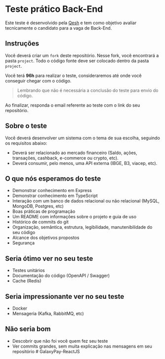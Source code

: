 # Teste prático Back-End

Este teste é desenvolvido pela [Qesh](https://www.linkedin.com/company/qesh-payments/) e tem como objetivo avaliar tecnicamente o candidato para a vaga de Back-End.

## **Instruções**

Você deverá criar um `fork` deste repositório. Nesse fork, você encontrará a pasta `project`.
Todo o código fonte deve ser colocado dentro da pasta `project`.

Você terá **96h** para realizar o teste, consideraremos até onde você conseguir chegar com o código.

> Lembrando que não é necessária a conclusão do teste para envio do código.

Ao finalizar, responda o email referente ao teste com o link do seu repositório.

## **Sobre o teste**

Você deverá desenvolver um sistema com o tema de sua escolha, seguindo os requisitos abaixo:

- Deverá ser relacionado ao mercado financeiro (Saldo, ações, transações, cashback, e-commerce ou crypto, etc).
- Deverá consumir, pelo menos, uma API externa (IBGE, B3, viacep, etc).

## **O que nós esperamos do teste**

- Demonstrar conhecimento em Express
- Demonstrar conhecimento em TypeScript
- Interação com um banco de dados relacional ou não relacional (MySQL, MongoDB, Postgres, etc)
- Boas práticas de programação
- Um README com informações sobre o projeto e guia de uso
- Histórico de commits do git
- Organização, semântica, estrutura, legibilidade, manutenibilidade do seu código
- Alcance dos objetivos propostos
- Segurança

## **Seria ótimo ver no seu teste**

- Testes unitários
- Documentação do código (OpenAPI / Swagger)
- Cache (Redis)

## **Seria impressionante ver no seu teste**

- Docker
- Mensageria (Kafka, RabbitMQ, etc)

## **Não seria bom**

- Descobrir que não foi você quem fez seu teste
- Ver commits grandes, sem muita explicação nas mensagens em seu repositório
#   G a l a x y P a y - R e a c t J S  
 